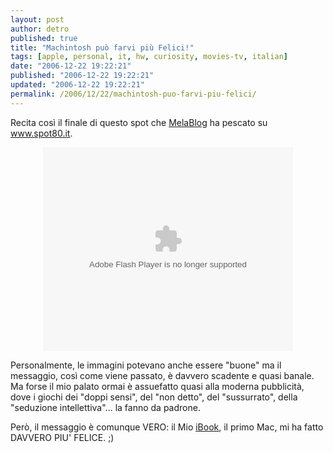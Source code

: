 ```yaml
---
layout: post
author: detro
published: true
title: "Machintosh può farvi più Felici!"
tags: [apple, personal, it, hw, curiosity, movies-tv, italian]
date: "2006-12-22 19:22:21"
published: "2006-12-22 19:22:21"
updated: "2006-12-22 19:22:21"
permalink: /2006/12/22/machintosh-puo-farvi-piu-felici/
---
```


Recita così il finale di questo spot che <a href="http://www.melablog.it/post/3003/pubblicita-depoca">MelaBlog</a> ha pescato su <a href="http://www.spot80.it/">www.spot80.it</a>.

<div align="center"><embed style="width:400px; height:326px;" id="VideoPlayback" type="application/x-shockwave-flash" src="http://video.google.com/googleplayer.swf?docId=689936452658475727&hl=it" flashvars=""> </embed></div>

Personalmente, le immagini potevano anche essere "buone" ma il messaggio, così come viene passato, è davvero scadente e quasi banale. Ma forse il mio palato ormai è assuefatto quasi alla moderna pubblicità, dove i giochi dei "doppi sensi", del "non detto", del "sussurrato", della "seduzione intellettiva"... la fanno da padrone.

Però, il messaggio è comunque VERO: il Mio <a href="http://it.wikipedia.org/wiki/iBook">iBook</a>, il primo Mac, mi ha fatto DAVVERO PIU' FELICE. ;)
